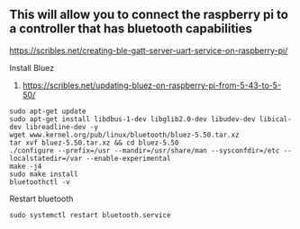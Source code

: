 ## This will allow you to connect the raspberry pi to a controller that has bluetooth capabilities 

https://scribles.net/creating-ble-gatt-server-uart-service-on-raspberry-pi/

Install Bluez
1. https://scribles.net/updating-bluez-on-raspberry-pi-from-5-43-to-5-50/
```
sudo apt-get update
sudo apt-get install libdbus-1-dev libglib2.0-dev libudev-dev libical-dev libreadline-dev -y
wget www.kernel.org/pub/linux/bluetooth/bluez-5.50.tar.xz
tar xvf bluez-5.50.tar.xz && cd bluez-5.50
./configure --prefix=/usr --mandir=/usr/share/man --sysconfdir=/etc --localstatedir=/var --enable-experimental 
make -j4
sudo make install
bluetoothctl -v
```

Restart bluetooth
```
sudo systemctl restart bluetooth.service
```

